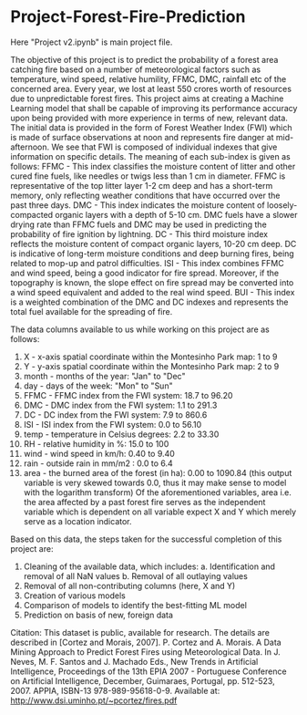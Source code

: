 # Project-Forest-Fire-Prediction

Here "Project v2.ipynb" is main project file.

The objective of this project is to predict the probability of a forest area catching fire based on a number of meteorological factors such as temperature, wind speed, relative humility, FFMC, DMC, rainfall etc of the concerned area.
Every year, we lost at least 550 crores worth of resources due to unpredictable forest fires. This project aims at creating a Machine Learning model that shall be capable of improving its performance accuracy upon being provided with more experience in terms of new, relevant data.
The initial data is provided in the form of Forest Weather Index (FWI) which is made of surface observations at noon and represents fire danger at mid-afternoon. We see that FWI is composed of individual indexes that give information on specific details. The meaning of each sub-index is given as follows:
FFMC - This index classifies the moisture content of litter and other cured fine fuels, like needles or twigs less than 1 cm in diameter. FFMC is representative of the top litter layer 1-2 cm deep and has a short-term memory, only reflecting weather conditions that have occurred over the past three days. 
DMC - This index indicates the moisture content of loosely-compacted organic layers with a depth of 5-10 cm. DMC fuels have a slower drying rate than FFMC fuels and DMC may be used in predicting the probability of fire ignition by lightning. 
DC - This third moisture index reflects the moisture content of compact organic layers, 10-20 cm deep. DC is indicative of long-term moisture conditions and deep burning fires, being related to mop-up and patrol difficulties.
ISI - This index combines FFMC and wind speed, being a good indicator for fire spread. Moreover, if the topography is known, the slope effect on fire spread may be converted into a wind speed equivalent and added to the real wind speed.
BUI - This index is a weighted combination of the DMC and DC indexes and represents the total fuel available for the spreading of fire.

The data columns available to us while working on this project are as follows:
1.	X - x-axis spatial coordinate within the Montesinho Park map: 1 to 9
2.	Y - y-axis spatial coordinate within the Montesinho Park map: 2 to 9
3.	month - months of the year: "Jan" to "Dec" 
4.	day - days of the week: "Mon" to "Sun"
5.	FFMC - FFMC index from the FWI system: 18.7 to 96.20
6.	DMC - DMC index from the FWI system: 1.1 to 291.3 
7.	DC - DC index from the FWI system: 7.9 to 860.6 
8.	ISI - ISI index from the FWI system: 0.0 to 56.10
9.	temp - temperature in Celsius degrees: 2.2 to 33.30
10.	RH - relative humidity in %: 15.0 to 100
11.	wind - wind speed in km/h: 0.40 to 9.40 
12.	rain - outside rain in mm/m2 : 0.0 to 6.4 
13.	area - the burned area of the forest (in ha): 0.00 to 1090.84 (this output variable is very skewed towards 0.0, thus it may make sense to model with the logarithm transform)
Of the aforementioned variables, area i.e. the area affected by a past forest fire serves as the independent variable which is dependent on all variable expect X and Y which merely serve as a location indicator.

Based on this data, the steps taken for the successful completion of this project are:
1.	Cleaning of the available data, which includes:
a.	Identification and removal of all NaN values
b.	Removal of all outlaying values
2.	Removal of all non-contributing columns (here, X and Y)
3.	Creation of various models 
4.	Comparison of models to identify the best-fitting ML model
5.	Prediction on basis of new, foreign data

Citation: This dataset is public, available for research. The details are described in [Cortez and Morais, 2007]. 
P. Cortez and A. Morais. A Data Mining Approach to Predict Forest Fires using Meteorological Data. In J. Neves, M. F. Santos and J. Machado Eds., New Trends in Artificial Intelligence, Proceedings of the 13th EPIA 2007 - Portuguese Conference on Artificial Intelligence, December, Guimaraes, Portugal, pp. 512-523, 2007. APPIA, ISBN-13 978-989-95618-0-9. Available at: http://www.dsi.uminho.pt/~pcortez/fires.pdf
